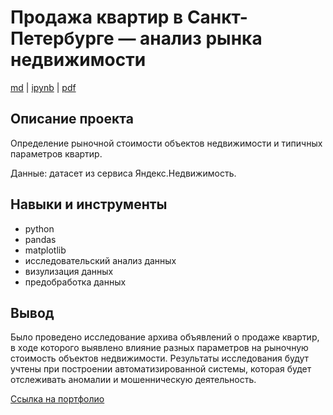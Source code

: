 # Продажа квартир в Санкт-Петербурге — анализ рынка недвижимости

[md](https://github.com/F-Sergei/Portfolio_yandex_practicum_-_data_analyst/blob/main/02.%20Продажа%20квартир%20в%20Санкт-Петербурге%20—%20анализ%20рынка%20недвижимости/Research_of_ads_for_the_sale_of_apartments.md/Research_of_ads_for_the_sale_of_apartments.md)  |  [ipynb](https://github.com/F-Sergei/Portfolio_yandex_practicum_-_data_analyst/blob/main/02.%20Продажа%20квартир%20в%20Санкт-Петербурге%20—%20анализ%20рынка%20недвижимости/Research_of_ads_for_the_sale_of_apartments.ipynb)  |  [pdf](https://github.com/F-Sergei/Portfolio_yandex_practicum_-_data_analyst/blob/main/02.%20Продажа%20квартир%20в%20Санкт-Петербурге%20—%20анализ%20рынка%20недвижимости/Research_of_ads_for_the_sale_of_apartments.pdf)

## Описание проекта

Определение рыночной стоимости объектов недвижимости и типичных параметров квартир. 

Данные: датасет из сервиса Яндекс.Недвижимость. 


## Навыки и инструменты

- python
- pandas
- matplotlib
- исследовательский анализ данных
- визулизация данных 
- предобработка данных


## Вывод

Было проведено исследование архива объявлений о продаже квартир, в ходе которого выявлено влияние разных параметров на рыночную стоимость объектов недвижимости. Результаты исследования будут учтены при построении автоматизированной системы, которая будет отслеживать аномалии и мошенническую деятельность.

[Ссылка на портфолио](https://github.com/F-Sergei/Portfolio_for_data_analyst/tree/main)
